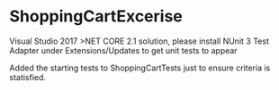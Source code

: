 # ShoppingCartExcerise

Visual Studio 2017 >NET CORE 2.1 solution, please install NUnit 3 Test Adapter under Extensions/Updates to get unit tests to appear

Added the starting tests to ShoppingCartTests just to ensure criteria is statisfied.

